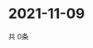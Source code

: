 # 2021-11-09
  共 0条

  <!-- BEGIN -->
  <!-- 最后更新时间Tue Nov 09 2021 17:13:05 GMT+0000 (Coordinated Universal Time) -->
  
  <!-- END -->
  
  